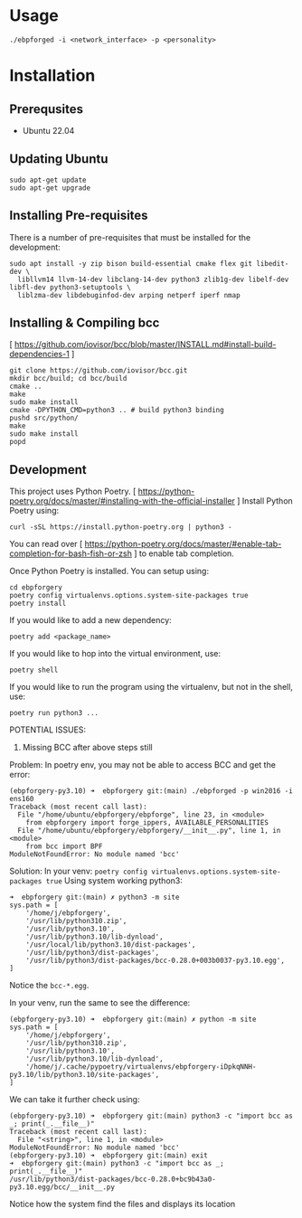 # Usage
```
./ebpforged -i <network_interface> -p <personality>
```

# Installation
## Prerequsites
 - Ubuntu 22.04

## Updating Ubuntu
```
sudo apt-get update
sudo apt-get upgrade
```

## Installing Pre-requisites

There is a number of pre-requisites that must be installed for the development:

```
sudo apt install -y zip bison build-essential cmake flex git libedit-dev \
  libllvm14 llvm-14-dev libclang-14-dev python3 zlib1g-dev libelf-dev libfl-dev python3-setuptools \
  liblzma-dev libdebuginfod-dev arping netperf iperf nmap
```

## Installing & Compiling bcc
[ https://github.com/iovisor/bcc/blob/master/INSTALL.md#install-build-dependencies-1 ]
```
git clone https://github.com/iovisor/bcc.git
mkdir bcc/build; cd bcc/build
cmake ..
make
sudo make install
cmake -DPYTHON_CMD=python3 .. # build python3 binding
pushd src/python/
make
sudo make install
popd
```

## Development
This project uses Python Poetry.
[ https://python-poetry.org/docs/master/#installing-with-the-official-installer ]
Install Python Poetry using:
```
curl -sSL https://install.python-poetry.org | python3 -
```

You can read over [ https://python-poetry.org/docs/master/#enable-tab-completion-for-bash-fish-or-zsh ] to enable
tab completion.

Once Python Poetry is installed. You can setup using:
```
cd ebpforgery
poetry config virtualenvs.options.system-site-packages true
poetry install
```

If you would like to add a new dependency:
```
poetry add <package_name>
```

If you would like to hop into the virtual environment, use:
```
poetry shell
```

If you would like to run the program using the virtualenv, but not in the shell, use:
```
poetry run python3 ...
```


POTENTIAL ISSUES:

1. Missing BCC after above steps still

Problem: In poetry env, you may not be able to access BCC and get the error:
```
(ebpforgery-py3.10) ➜  ebpforgery git:(main) ./ebpforged -p win2016 -i ens160
Traceback (most recent call last):
  File "/home/ubuntu/ebpforgery/ebpforge", line 23, in <module>
    from ebpforgery import forge_ippers, AVAILABLE_PERSONALITIES
  File "/home/ubuntu/ebpforgery/ebpforgery/__init__.py", line 1, in <module>
    from bcc import BPF
ModuleNotFoundError: No module named 'bcc'
```

Solution:
In your venv: `poetry config virtualenvs.options.system-site-packages true`
Using system working python3:
```
➜  ebpforgery git:(main) ✗ python3 -m site
sys.path = [
    '/home/j/ebpforgery',
    '/usr/lib/python310.zip',
    '/usr/lib/python3.10',
    '/usr/lib/python3.10/lib-dynload',
    '/usr/local/lib/python3.10/dist-packages',
    '/usr/lib/python3/dist-packages',
    '/usr/lib/python3/dist-packages/bcc-0.28.0+003b0037-py3.10.egg',
]
```
Notice the `bcc-*.egg`.

In your venv, run the same to see the difference:
```
(ebpforgery-py3.10) ➜  ebpforgery git:(main) ✗ python -m site
sys.path = [
    '/home/j/ebpforgery',
    '/usr/lib/python310.zip',
    '/usr/lib/python3.10',
    '/usr/lib/python3.10/lib-dynload',
    '/home/j/.cache/pypoetry/virtualenvs/ebpforgery-iDpkqNNH-py3.10/lib/python3.10/site-packages',
]
```

We can take it further check using:
```
(ebpforgery-py3.10) ➜  ebpforgery git:(main) python3 -c "import bcc as _; print(_.__file__)"
Traceback (most recent call last):
  File "<string>", line 1, in <module>
ModuleNotFoundError: No module named 'bcc'
(ebpforgery-py3.10) ➜  ebpforgery git:(main) exit
➜  ebpforgery git:(main) python3 -c "import bcc as _; print(_.__file__)"
/usr/lib/python3/dist-packages/bcc-0.28.0+bc9b43a0-py3.10.egg/bcc/__init__.py
```
Notice how the system find the files and displays its location
